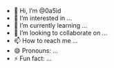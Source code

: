 - 👋 Hi, I’m @0a5id
- 👀 I’m interested in ...
- 🌱 I’m currently learning ...
- 💞️ I’m looking to collaborate on ...
- 📫 How to reach me ...
- 😄 Pronouns: ...
- ⚡ Fun fact: ...

<!---
0a5id/0a5id is a ✨ special ✨ repository because its `README.md` (this file) appears on your GitHub profile.
You can click the Preview link to take a look at your changes.
--->
